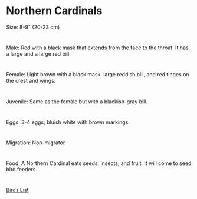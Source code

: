 # Northern Cardinals
  Size: 8-9"  (20-23 cm)
  #
  Male: Red with a black mask that extends from the face to the throat. It has a large and a large red bill.
#
  Female: Light brown with a black mask, large reddish bill, and red tinges on the crest and wings.
  #
Juvenile: Same as the female but with a blackish-gray bill.
  #
Eggs: 3-4 eggs; bluish white with brown markings.
  #
Migration: Non-migrator
  #
Food: A Northern Cardinal eats seeds, insects, and fruit. It will come to seed bird feeders.
  #

[Birds List](/birds/)